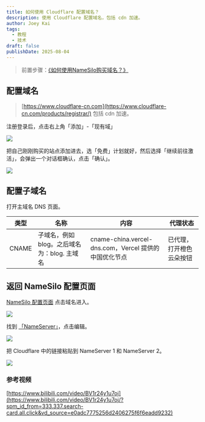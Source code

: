 ```yaml
---
title: 如何使用 Cloudflare 配置域名？
description: 使用 Cloudflare 配置域名，包括 cdn 加速。
author: Joey Kai
tags:
  - 教程
  - 技术
draft: false
publishDate: 2025-08-04
---
```


> 前置步骤：[《如何使用NameSilo购买域名？》](https://www.joeytoday.com/blog/2025/domain-purchase-by-namesilo)

## 配置域名
> [https://www.cloudflare-cn.com](https://www.cloudflare-cn.com/products/registrar/)
> 包括 cdn 加速。

注册登录后，点击右上角「添加」-「现有域」

![](https://joey-md-asset.oss-cn-hangzhou.aliyuncs.com/img/202508031731433.png)

把自己刚刚购买的站点添加进去，选「免费」计划就好，然后选择「继续前往激活」，会弹出一个对话框确认，点击「确认」。

![](https://joey-md-asset.oss-cn-hangzhou.aliyuncs.com/img/202508031731434.png)

##  配置子域名

打开主域名 DNS 页面。

| 类型  | 名称                                        | 内容                                                  | 代理状态                 |
| ----- | ------------------------------------------- | ----------------------------------------------------- | ------------------------ |
| CNAME | 子域名，例如 blog。之后域名为：blog. 主域名 | cname-china.vercel-dns.com，Vercel 提供的中国优化节点 | 已代理，打开橙色云朵按钮 |

## 返回 NameSilo 配置页面

[NameSilo 配置页面](https://www.namesilo.com/account_domains.php)
点击域名进入。

![](https://joey-md-asset.oss-cn-hangzhou.aliyuncs.com/img/202508031731435.png)

找到 [「NameServer」](https://www.namesilo.com/account/)，点击编辑。

![](https://joey-md-asset.oss-cn-hangzhou.aliyuncs.com/img/202508031731436.png)

把 Cloudflare 中的链接粘贴到 NameServer 1 和 NameServer 2。

![](https://joey-md-asset.oss-cn-hangzhou.aliyuncs.com/img/202508031731437.png)

### 参考视频
[https://www.bilibili.com/video/BV1r24y1u7oj](https://www.bilibili.com/video/BV1r24y1u7oj/?spm_id_from=333.337.search-card.all.click&vd_source=e0adc7775256d2406275f6f6eadd9232)